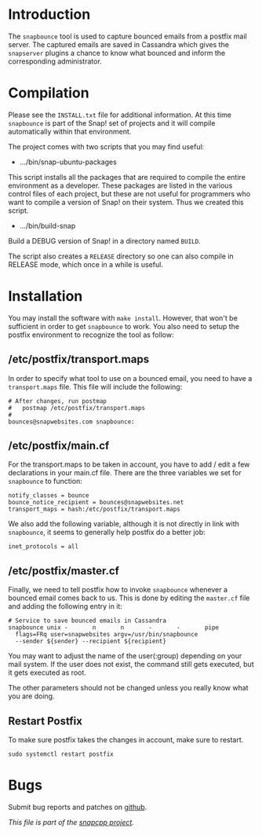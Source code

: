 
Introduction
============

The `snapbounce` tool is used to capture bounced emails from a postfix
mail server. The captured emails are saved in Cassandra which gives
the `snapserver` plugins a chance to know what bounced and inform
the corresponding administrator.


Compilation
===========

Please see the `INSTALL.txt` file for additional information. At this
time `snapbounce` is part of the Snap! set of projects and it will
compile automatically within that environment.

The project comes with two scripts that you may find useful:

* .../bin/snap-ubuntu-packages

This script installs all the packages that are required to compile
the entire environment as a developer. These packages are listed
in the various control files of each project, but these are not
useful for programmers who want to compile a version of Snap! on
their system. Thus we created this script.

* .../bin/build-snap

Build a DEBUG version of Snap! in a directory named `BUILD`.

The script also creates a `RELEASE` directory so one can also
compile in RELEASE mode, which once in a while is useful.


Installation
============

You may install the software with `make install`. However,
that won't be sufficient in order to get `snapbounce` to work.
You also need to setup the postfix environment to recognize
the tool as follow:


## /etc/postfix/transport.maps

In order to specify what tool to use on a bounced email, you
need to have a `transport.maps` file. This file will include
the following:

    # After changes, run postmap
    #   postmap /etc/postfix/transport.maps
    #
    bounces@snapwebsites.com snapbounce:


## /etc/postfix/main.cf

For the transport.maps to be taken in account, you have to
add / edit a few declarations in your main.cf file. There are
the three variables we set for `snapbounce` to function:

    notify_classes = bounce
    bounce_notice_recipient = bounces@snapwebsites.net
    transport_maps = hash:/etc/postfix/transport.maps

We also add the following variable, although it is not directly
in link with `snapbounce`, it seems to generally help postfix
do a better job:

    inet_protocols = all


## /etc/postfix/master.cf

Finally, we need to tell postfix how to invoke `snapbounce` whenever
a bounced email comes back to us. This is done by editing the
`master.cf` file and adding the following entry in it:

    # Service to save bounced emails in Cassandra
    snapbounce unix -       n       n       -       -       pipe
      flags=FRq user=snapwebsites argv=/usr/bin/snapbounce
      --sender ${sender} --recipient ${recipient}

You may want to adjust the name of the user(:group) depending on your
mail system. If the user does not exist, the command still gets
executed, but it gets executed as root.

The other parameters should not be changed unless you really know what
you are doing.


## Restart Postfix

To make sure postfix takes the changes in account, make sure to restart.

    sudo systemctl restart postfix


Bugs
====

Submit bug reports and patches on
[github](https://github.com/m2osw/snapwebsites/issues).


_This file is part of the [snapcpp project](https://snapwebsites.org/)._
